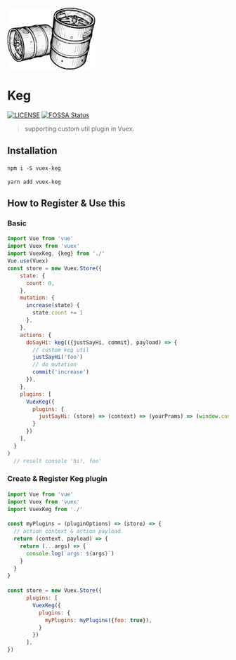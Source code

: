 ![intro](./media/intro.png)
# Keg

[![LICENSE][LICENSE IMAGE]][LICENSE LINK]
[![FOSSA Status](https://app.fossa.io/api/projects/git%2Bgithub.com%2Fbichikim%2Fkeg.svg?type=shield)](https://app.fossa.io/projects/git%2Bgithub.com%2Fbichikim%2Fkeg?ref=badge_shield)

[NPM IMAGE]:http://img.shields.io/npm/v/vuex-keg.svg?style=flat
[NPM LINK]:https://www.npmjs.org/package/vuex-keg
[LICENSE IMAGE]:https://img.shields.io/npm/l/vuex-keg.svg
[LICENSE LINK]:https://www.npmjs.org/package/vuex-keg

> supporting custom util plugin in Vuex.

## Installation
``
npm i -S vuex-keg
``

``
yarn add vuex-keg
``
## How to Register & Use this
### Basic
```javascript
import Vue from 'vue'
import Vuex from 'vuex'
import VuexKeg, {keg} from './'
Vue.use(Vuex)
const store = new Vuex.Store({
    state: {
      count: 0,
    },
    mutation: {
      increase(state) {
        state.count += 1
      },
    },
    actions: {
      doSayHi: keg(({justSayHi, commit}, payload) => {
        // custom keg util
        justSayHi('foo')
        // do mutation
        commit('increase')
      }),
    },
    plugins: [
      VuexKeg({
        plugins: {
          justSayHi: (store) => (context) => (yourPrams) => (window.console.log('hi!', yourPrams)),
        }
      })
    ],
  }
)
  // result console 'hi!, foo'
```
### Create & Register Keg plugin
```javascript
import Vue from 'vue'
import Vuex from 'vuex'
import VuexKeg from './'

const myPlugins = (pluginOptions) => (store) => {
  // action context & action payload
  return (context, payload) => {
    return (...args) => {
      console.log(`args: ${args}`)
    }
  }
}

const store = new Vuex.Store({
      plugins: [
        VuexKeg({
          plugins: {
            myPlugins: myPlugins({foo: true}),
          }
        })
      ],
})

```
